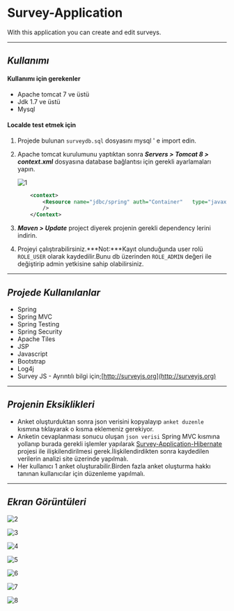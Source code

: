 # Survey-Application
With this application you can create and edit surveys.

<hr>

## *Kullanımı*
#### Kullanımı için gerekenler
- Apache tomcat 7 ve üstü
- Jdk 1.7 ve üstü
- Mysql
#### Localde test etmek için
1. Projede bulunan `surveydb.sql` dosyasını mysql ' e import edin. 
2. Apache tomcat kurulumunu yaptıktan sonra ***Servers > Tomcat 8 > context.xml*** dosyasına database bağlantısı için gerekli ayarlamaları yapın.

	![1](https://cloud.githubusercontent.com/assets/6229029/26834440/066a79ea-4ade-11e7-8d79-7539247bc352.png)
	
	```xml
		<context>
			<Resource name="jdbc/spring" auth="Container" 	type="javax.sql.DataSource" 	maxActive="100" maxIdle="30" 	maxWait="10000" username="root" 	password="root" 	driverClassName="com.mysql.jdbc.Driver" 	url="jdbc:mysql://	localhost:3306/surveydb"
			/>
		</Context>
	```

3. ***Maven > Update*** project diyerek projenin gerekli dependency lerini indirin.
4. Projeyi çalıştırabilirsiniz.***Not:***Kayıt olunduğunda user rolü `ROLE_USER` olarak kaydedilir.Bunu db üzerinden `ROLE_ADMIN` değeri ile değiştirip admin yetkisine sahip olabilirsiniz.

<hr>

## *Projede Kullanılanlar*
- Spring
- Spring MVC
- Spring Testing
- Spring Security
- Apache Tiles
- JSP
- Javascript
- Bootstrap
- Log4j
- Survey JS - Ayrıntılı bilgi için;[http://surveyjs.org](http://surveyjs.org)

<hr>

## *Projenin Eksiklikleri*
- Anket oluşturduktan sonra json verisini kopyalayıp `anket duzenle` kısmına tıklayarak o kısma eklemeniz gerekiyor.
- Anketin cevaplanması sonucu oluşan `json verisi` Spring MVC kısmına yollanıp burada gerekli işlemler yapılarak [Survey-Application-Hibernate](https://github.com/cihangll/Survey-Application-Hibernate) projesi ile ilişkilendirilmesi gerek.İlişkilendirdikten sonra kaydedilen verilerin analizi site üzerinde yapılmalı.
- Her kullanıcı 1 anket oluşturabilir.Birden fazla anket oluşturma hakkı tanınan kullanıcılar için düzenleme yapılmalı.

<hr>

## *Ekran Görüntüleri*

![2](https://user-images.githubusercontent.com/6229029/26835969-3921ad8c-4ae2-11e7-8f2f-eeac947cf205.png)

![3](https://user-images.githubusercontent.com/6229029/26835982-3fdb8792-4ae2-11e7-9d84-3fbab08b9b8d.png)

![4](https://user-images.githubusercontent.com/6229029/26835984-420cf9e2-4ae2-11e7-804d-fae65200a541.png)

![5](https://user-images.githubusercontent.com/6229029/26835988-467a66cc-4ae2-11e7-82f6-92284e15ff48.png)

![6](https://user-images.githubusercontent.com/6229029/26835995-49a2c916-4ae2-11e7-8476-426050785a74.png)

![7](https://user-images.githubusercontent.com/6229029/26835997-4d6f57a8-4ae2-11e7-8bda-de0601bd962a.png)

![8](https://user-images.githubusercontent.com/6229029/26836000-50372222-4ae2-11e7-85fc-bb642efe14a5.png)


